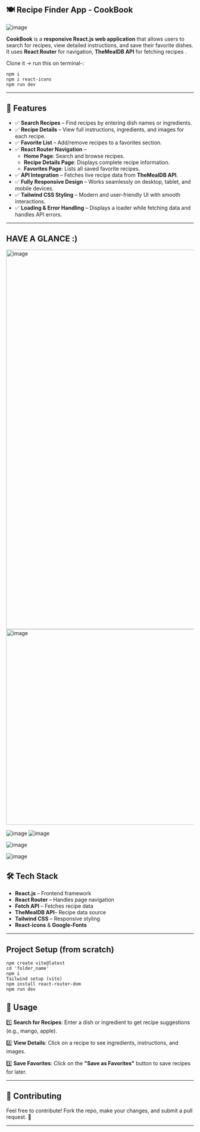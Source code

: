 ## 🍽️ Recipe Finder App - CookBook

![image](https://github.com/user-attachments/assets/0ec5db8a-bb00-4970-aec5-1962aed9bb62)

**CookBook** is a **responsive React.js web application** that allows users to search for recipes, view detailed instructions, and save their favorite dishes. It uses **React Router** for navigation, **TheMealDB API** for fetching recipes . 

Clone it -> run this on terminal-:
```
npm i
npm i react-icons
npm run dev
```
---

## 🚀 Features  

- ✅ **Search Recipes** – Find recipes by entering dish names or ingredients.  
- ✅ **Recipe Details** – View full instructions, ingredients, and images for each recipe.  
- ✅ **Favorite List** – Add/remove recipes to a favorites section.
- ✅ **React Router Navigation** –  
  - **Home Page**: Search and browse recipes.  
  - **Recipe Details Page**: Displays complete recipe information.  
  - **Favorites Page**: Lists all saved favorite recipes.  
- ✅ **API Integration** – Fetches live recipe data from **TheMealDB API**.  
- ✅ **Fully Responsive Design** – Works seamlessly on desktop, tablet, and mobile devices.  
- ✅ **Tailwind CSS Styling** – Modern and user-friendly UI with smooth interactions.  
- ✅ **Loading & Error Handling** – Displays a loader while fetching data and handles API errors.  

--------------------------------------------------------------------------------
## HAVE A GLANCE :)

<img width="1906" height="1018" alt="image" src="https://github.com/user-attachments/assets/d2e898ce-fa94-4edb-9dc1-bd2c57e8cfbb" />

<img width="876" height="525" alt="image" src="https://github.com/user-attachments/assets/c0f9b43d-980e-429c-b2dc-509a510ecab4" />

![image](https://github.com/user-attachments/assets/0ec5db8a-bb00-4970-aec5-1962aed9bb62)
![image](https://github.com/user-attachments/assets/39dcd223-9755-48ed-808b-e763bcd0545c)

![image](https://github.com/user-attachments/assets/8e55e991-5e7f-4cfb-a2c3-946284553504)

![image](https://github.com/user-attachments/assets/48bc873e-66a4-4985-ba3e-39ac79734f54)




## 🛠️ Tech Stack  

- **React.js** – Frontend framework  
- **React Router** – Handles page navigation  
- **Fetch API** – Fetches recipe data  
-  **TheMealDB API**– Recipe data source  
- **Tailwind CSS** – Responsive styling  
- **React-icons** & **Google-Fonts**
---
 ## Project Setup (from scratch)
 ```
npm create vite@latest
cd 'folder_name'
npm i
Tailwind setup (vite)
npm install react-router-dom
npm run dev
```

## 📌 Usage  

1️⃣ **Search for Recipes**: Enter a dish or ingredient to get recipe suggestions (e.g., mango, apple).  

2️⃣ **View Details**: Click on a recipe to see ingredients, instructions, and images.  

3️⃣ **Save Favorites**: Click on the **"Save as Favorites"** button to save recipes for later.  

---

## 🤝 Contributing  

Feel free to contribute! Fork the repo, make your changes, and submit a pull request. 🚀  

---


